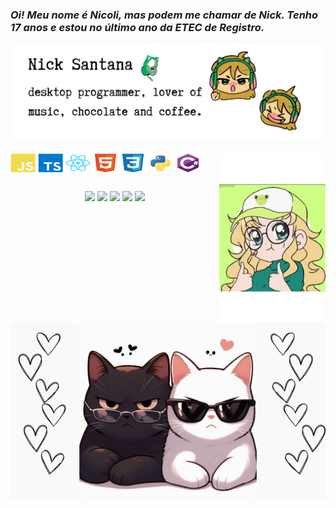 ### <i> Oi! Meu nome é Nicoli, mas podem me chamar de Nick. Tenho 17 anos e estou no último ano da ETEC de Registro. </i>

<div align="center">

 <img src="img/Nick Santana.png">

</div>

<div style="display: inline_block"><br>

 <img align="center" alt="nicolisantana-Js" height="30" width="40" src="https://raw.githubusercontent.com/devicons/devicon/master/icons/javascript/javascript-plain.svg">
  <img align="center" alt="nicolisantana-Ts" height="30" width="40" src="https://raw.githubusercontent.com/devicons/devicon/master/icons/typescript/typescript-plain.svg">
  <img align="center" alt="nicolisantana-React" height="30" width="40" src="https://raw.githubusercontent.com/devicons/devicon/master/icons/react/react-original.svg">
  <img align="center" alt="nicolisantana-HTML" height="30" width="40" src="https://raw.githubusercontent.com/devicons/devicon/master/icons/html5/html5-original.svg">
  <img align="center" alt="nicolisantana-CSS" height="30" width="40" src="https://raw.githubusercontent.com/devicons/devicon/master/icons/css3/css3-original.svg">
  <img align="center" alt="nicolisantana-Python" height="30" width="40" src="https://raw.githubusercontent.com/devicons/devicon/master/icons/python/python-original.svg">
  <img align="center" alt="nicolisantana-Csharp" height="30" width="40" src="https://raw.githubusercontent.com/devicons/devicon/master/icons/csharp/csharp-original.svg">
  <img align="right" alt="nicoli-chips2" src="img/20221101_142059.gif" height="270" width="170">

</div>

##

<div align="center">

  <a href="https://www.instagram.com/im_nick_santana/" target="_blank"><img src="https://img.shields.io/badge/-Instagram-%23E4405F?style=for-the-badge&logo=instagram&logoColor=white" target="_blank"></a>
  <a href ="mailto:nicoliapsantana@gmail.com"><img src="https://img.shields.io/badge/-Gmail-%23333?style=for-the-badge&logo=gmail&logoColor=white" target="_blank"></a>
  <a href="https://www.linkedin.com/in/nicoli-ap-ribeiro-de-santana-452799255" target="_blank"><img src="https://img.shields.io/badge/-LinkedIn-%230077B5?style=for-the-badge&logo=linkedin&logoColor=white" target="_blank"></a> 
  <a href="https://www.reddit.com/user/Chipsdebanana" target="_blank"><img src="https://img.shields.io/badge/Reddit-FF4500?style=for-the-badge&logo=reddit&logoColor=white" target="_blank"></a>
  <a href="https://open.spotify.com/user/31ovhfniulldda6ntssesdt34yfi?si=7bd42908d059406e" target="_blank"><img src="https://img.shields.io/badge/Spotify-1ED760?&style=for-the-badge&logo=spotify&logoColor=white"></a>
<img src="img/cat.png" width="800">

</div>
